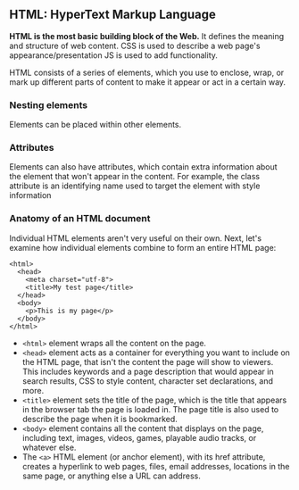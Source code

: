 ## HTML: HyperText Markup Language

**HTML is the most basic building block of the Web.** It defines the meaning and structure of web content. 
CSS is used to describe a web page's appearance/presentation 
JS is used to add functionality.

HTML consists of a series of elements, which you use to enclose, wrap, or mark up different parts of content to make it appear or act in a certain way.

### Nesting elements
Elements can be placed within other elements.

### Attributes
Elements can also have attributes, which contain extra information about the element that won't appear in the content.
For example, the class attribute is an identifying name used to target the element with style information


### Anatomy of an HTML document
Individual HTML elements aren't very useful on their own. Next, let's examine how individual elements combine to form an entire HTML page:

```<!DOCTYPE html>
<html>
  <head>
    <meta charset="utf-8">
    <title>My test page</title>
  </head>
  <body>
    <p>This is my page</p>
  </body>
</html>
```

* `<html>` element wraps all the content on the page. 
* `<head>` element acts as a container for everything you want to include on the HTML page, that isn't the content the page will show to viewers. This includes keywords and a page description that would appear in search results, CSS to style content, character set declarations, and more. 
* `<title>` element sets the title of the page, which is the title that appears in the browser tab the page is loaded in. The page title is also used to describe the page when it is bookmarked.
* `<body>` element contains all the content that displays on the page, including text, images, videos, games, playable audio tracks, or whatever else.
* The `<a>` HTML element (or anchor element), with its href attribute, creates a hyperlink to web pages, files, email addresses, locations in the same page, or anything else a URL can address.
